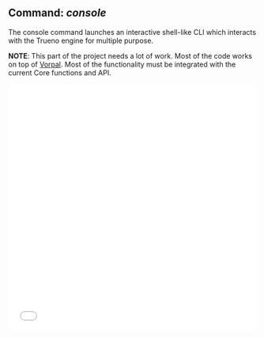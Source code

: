 ## Command: *console*

The console command launches an interactive shell-like CLI which interacts with the Trueno engine for multiple purpose.

**NOTE**: This part of the project needs a lot of work. Most of the code works on top of [Vorpal](http://vorpal.js.org/). Most of the functionality must be integrated with the current Core functions and API.

<iframe src="./diagrams/flow-console.html" width="100%" height="500" frameBorder="0"></iframe>



